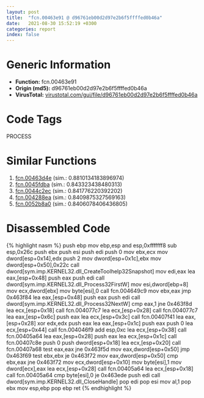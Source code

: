 ```yaml
---
layout: post
title:  "fcn.00463e91 @ d96761eb00d2d97e2b6f5ffffed0b46a"
date:   2021-08-30 15:52:19 +0300
categories: report
index: false
---
```


# Generic Information
- **Function:** fcn.00463e91
- **Origin (md5):** d96761eb00d2d97e2b6f5ffffed0b46a
- **VirusTotal:** [virustotal.com/gui/file/d96761eb00d2d97e2b6f5ffffed0b46a][virustotal_ref]

# Code Tags
<span class="tag" id="PROCESS">PROCESS</span>


# Similar Functions

1. [fcn.00463d4e][similar_1_ref] (sim.: 0.8810134183896974)
2. [fcn.0045fdba][similar_2_ref] (sim.: 0.843323438480313)
3. [fcn.0044c2ec][similar_3_ref] (sim.: 0.841776220392202)
4. [fcn.004288ea][similar_4_ref] (sim.: 0.8409875327569163)
5. [fcn.0052b8a0][similar_5_ref] (sim.: 0.8406078406436805)


# Disassembled Code

{% highlight nasm %}
push ebp
mov ebp,esp
and esp,0xfffffff8
sub esp,0x26c
push ebx
push esi
push edi
push 0
mov ebx,ecx
mov dword[esp+0x14],edx
push 2
mov dword[esp+0x1c],ebx
mov dword[esp+0x50],0x22c
call dword[sym.imp.KERNEL32.dll_CreateToolhelp32Snapshot]
mov edi,eax
lea eax,[esp+0x48]
push eax
push edi
call dword[sym.imp.KERNEL32.dll_Process32FirstW]
mov esi,dword[ebp+8]
mov ecx,dword[ebx]
mov byte[esi],0
call fcn.004649c9
mov ebx,eax
jmp 0x463f84
lea eax,[esp+0x48]
push eax
push edi
call dword[sym.imp.KERNEL32.dll_Process32NextW]
cmp eax,1
jne 0x463f8d
lea ecx,[esp+0x18]
call fcn.004077c7
lea ecx,[esp+0x28]
call fcn.004077c7
lea eax,[esp+0x6c]
push eax
lea ecx,[esp+0x3c]
call fcn.00407f41
lea eax,[esp+0x28]
xor edx,edx
push eax
lea eax,[esp+0x1c]
push eax
push 0
lea ecx,[esp+0x44]
call fcn.004046f9
add esp,0xc
lea ecx,[esp+0x38]
call fcn.00405a64
lea eax,[esp+0x28]
push eax
lea ecx,[esp+0x1c]
call fcn.00407c8e
push 0
push dword[esp+0x18]
lea ecx,[esp+0x20]
call fcn.00407a68
test eax,eax
jne 0x463f5d
mov eax,dword[esp+0x50]
jmp 0x463f69
test ebx,ebx
je 0x463f72
mov eax,dword[esp+0x50]
cmp ebx,eax
jne 0x463f72
mov ecx,dword[esp+0x10]
mov byte[esi],1
mov dword[ecx],eax
lea ecx,[esp+0x28]
call fcn.00405a64
lea ecx,[esp+0x18]
call fcn.00405a64
cmp byte[esi],0
je 0x463ede
push edi
call dword[sym.imp.KERNEL32.dll_CloseHandle]
pop edi
pop esi
mov al,1
pop ebx
mov esp,ebp
pop ebp
ret 
{% endhighlight %}


[similar_1_ref]: /report/fcn.00463d4e@d96761eb00d2d97e2b6f5ffffed0b46a
[similar_2_ref]: /report/fcn.0045fdba@d96761eb00d2d97e2b6f5ffffed0b46a
[similar_3_ref]: /report/fcn.0044c2ec@ab923633032c47ff6d9c40ed36a40b2b
[similar_4_ref]: /report/fcn.004288ea@c3466bab32f3a73706b87b6042748ed4
[similar_5_ref]: /report/fcn.0052b8a0@c60344b51fa39a329b92557d24ff7670
[virustotal_ref]: https://www.virustotal.com/gui/file/d96761eb00d2d97e2b6f5ffffed0b46a